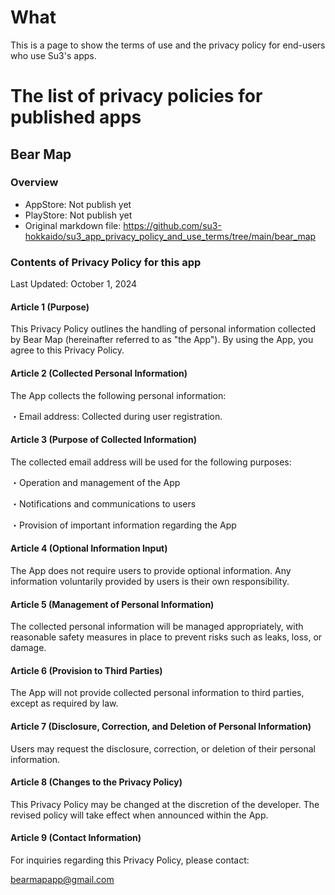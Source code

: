 # What

This is a page to show the terms of use and the privacy policy for end-users who use Su3's apps.


# The list of privacy policies for published apps

## Bear Map

### Overview

- AppStore: Not publish yet
- PlayStore: Not publish yet
- Original markdown file: https://github.com/su3-hokkaido/su3_app_privacy_policy_and_use_terms/tree/main/bear_map

### Contents of Privacy Policy for this app

Last Updated: October 1, 2024

#### Article 1 (Purpose)

This Privacy Policy outlines the handling of personal information collected by Bear Map (hereinafter referred to as "the App"). By using the App, you agree to this Privacy Policy.

#### Article 2 (Collected Personal Information)

The App collects the following personal information:

・Email address: Collected during user registration.

#### Article 3 (Purpose of Collected Information)

The collected email address will be used for the following purposes:

・Operation and management of the App

・Notifications and communications to users

・Provision of important information regarding the App

#### Article 4 (Optional Information Input)

The App does not require users to provide optional information. Any information voluntarily provided by users is their own responsibility.

#### Article 5 (Management of Personal Information)

The collected personal information will be managed appropriately, with reasonable safety measures in place to prevent risks such as leaks, loss, or damage.

#### Article 6 (Provision to Third Parties)

The App will not provide collected personal information to third parties, except as required by law.

#### Article 7 (Disclosure, Correction, and Deletion of Personal Information)

Users may request the disclosure, correction, or deletion of their personal information.

#### Article 8 (Changes to the Privacy Policy)

This Privacy Policy may be changed at the discretion of the developer. The revised policy will take effect when announced within the App.

#### Article 9 (Contact Information)

For inquiries regarding this Privacy Policy, please contact:

bearmapapp@gmail.com

